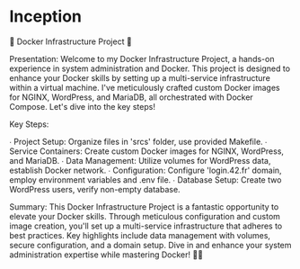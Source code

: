 # Inception

🐳 Docker Infrastructure Project 🚀

Presentation:
Welcome to my Docker Infrastructure Project, a hands-on experience in system administration and Docker. This project is designed to enhance your Docker skills by setting up a multi-service infrastructure within a virtual machine. I've meticulously crafted custom Docker images for NGINX, WordPress, and MariaDB, all orchestrated with Docker Compose. Let's dive into the key steps!

Key Steps:

∙ Project Setup: Organize files in 'srcs' folder, use provided Makefile.
∙ Service Containers: Create custom Docker images for NGINX, WordPress, and MariaDB.
∙ Data Management: Utilize volumes for WordPress data, establish Docker network.
∙ Configuration: Configure 'login.42.fr' domain, employ environment variables and .env file.
∙ Database Setup: Create two WordPress users, verify non-empty database.

Summary:
This Docker Infrastructure Project is a fantastic opportunity to elevate your Docker skills. Through meticulous configuration and custom image creation, you'll set up a multi-service infrastructure that adheres to best practices. Key highlights include data management with volumes, secure configuration, and a domain setup. Dive in and enhance your system administration expertise while mastering Docker! 🚢🚀
